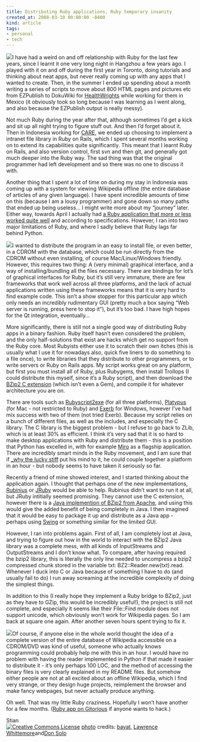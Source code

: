 ```yaml
---
title: Distributing Ruby applications, Ruby temporary insanity
created_at: 2008-03-10 00:00:00 -0400
kind: article
tags:
- personal
- tech
---
```


[![](http://farm1.static.flickr.com/108/314184695_ea6a1b6284_m.jpg)](http://www.flickr.com/photos/60648084@N00/314184695/)I
have had a weird on and off relationship with Ruby for the last few
years, since I learnt it one very long night in Hangzhou a few years
ago. I played with it on and off during the first year in Toronto, doing
tutorials and thinking about neat apps, but never really coming up with
any apps that I wanted to create. Then, in the summer I ended up
spending about a month writing a series of scripts to move about 800
HTML pages and pictures etc from EZPublish to DokuWiki for
[HealthWrights](http://www.healthwrights.org/) while working for them in
Mexico (it obviously took so long because I was learning as I went
along, and also because the EZPublish output is really messy).

Not much Ruby during the year after that, although sometimes I’d get a
kick and sit up all night trying to figure stuff out. And then I’d
forget about it. Then in Indonesia working for
[CARE](http://careindonesia.or.id), we ended up choosing to implement a
intranet file library in Ruby on Rails, which I spent several months
working on to extend its capabilities quite significantly. This meant
that I learnt Ruby on Rails, and also version control, first svn and
then git, and generally got much deeper into the Ruby way. The sad thing
was that the original programmer had left development and so there was
no one to discuss it with.

Another thing that I spent a lot of time on during my stay in Indonesia
was coming up with a system for viewing Wikipedia offline (the entire
database of articles of any given language). I have spent incredible
amounts of time on this (because I am a lousy programmer) and gone down
so many paths that ended up being useless… I might write more about my
“journey” later. Either way, towards April I actually had [a Ruby
application that more or less worked quite
well](http://gitorious.org/projects/zip-doc) and according to
specifications. However, I ran into two major limitations of Ruby, and
where I sadly believe that Ruby lags far behind Python.

[![](http://farm1.static.flickr.com/55/145786038_84d21cc680_m.jpg)](http://www.flickr.com/photos/22339026@N00/145786038/)I
wanted to distribute the program in an easy to install file, or even
better, in a CDROM with the database, which could be run directly from
the CDROM without even installing, of course Mac/Linux/Windows friendly.
However, this requires two thing: A (very minimal) graphical interface,
and a way of installing/bundling all the files necessary. There are
bindings for lot’s of graphical interfaces for Ruby, but it’s still very
immature, there are few frameworks that work well across all three
platforms, and the lack of actual applications written using these
frameworks means that it is very hard to find example code. This isn’t a
show stopper for this particular app which only needs an incredibly
rudimentary GUI (pretty much a box saying “Web server is running, press
here to stop it”), but it’s too bad. I have high hopes for the Qt
integration, eventually…

More significantly, there is still not a single good way of distributing
Ruby apps in a binary fashion. Ruby itself hasn’t even considered the
problem, and the only half-solutions that exist are hacks which get no
support from the Ruby core. Most Rubyists either use it to scratch their
own itches (this is usually what I use it for nowadays also, quick five
liners to do something to a file once), to write libraries that they
distribute to other programmers, or to write servers or Ruby on Rails
apps. My script works great on any platform, but first you must install
all of Ruby, plus Rubygems, then install Trollops (I could distribute
this myself, since it’s a Ruby script), and then download the [BZip2 C
extension](raa.ruby-lang.org/project/bz2/) (which isn’t even a Gem), and
compile it for whatever architecture you are on.

There are tools such as
[Rubyscript2exe](http://www.erikveen.dds.nl/rubyscript2exe/) (for all
three platforms), [Platypus](http://www.sveinbjorn.org/platypus) (for
Mac - not restricted to Ruby) and
[Exerb](http://exerb.sourceforge.jp/index.en.html) for Windows, however
I’ve had mix success with two of them (not tried Exerb). Because my
script relies on a bunch of different files, as well as the includes,
and especially the C library. The C library is the biggest problem - but
I refuse to go back to ZLib, which is at least 30% as efficient. I think
it’s very sad that it is so hard to make desktop applications with Ruby
and distribute them - this is a position that Python has excelled in,
with for example [Miro](http://www.getmiro.com/) as a flagship
application. There are incredibly smart minds in the Ruby movement, and
I am sure that if [\_why the lucky stiff](http://whytheluckystiff.net/)
put his mind to it, he could couple together a platform in an hour - but
nobody seems to have taken it seriously so far.

Recently a friend of mine showed interest, and I started thinking about
the application again. I thought that perhaps one of the new
implementations, [Rubinius](http://rubini.us/) or
[JRuby](http://jruby.codehaus.org/) would be able to help. Rubinius
didn’t want to run it at all, but JRuby intitially seemed promising.
They cannot use the C extension, however there is a [Java implemention
of BZip2 from
Apache](http://commons.apache.org/sandbox/compress/apidocs/org/apache/commons/compress/bzip2/package-summary.html),
and using this would give the added benefit of being completely in Java.
I then imagined that it would be easy to package it up and distribute as
a Java app - perhaps using
[Swing](http://en.wikipedia.org/wiki/Swing_(Java)) or something similar
for the limited GUI.

However, I ran into problems again. First of all, I am completely lost
at Java, and trying to figure out how in the world to interact with the
BZip2 Java library was a complete mess, with all kinds of InputStreams
and OutputStreams and I don’t know what. To compare, after having
required the bzip2 library, this is literally the only line needed to
uncompress a bzip2 compressed chunk stored in the variable txt:
BZ2::Reader.new(txt).read. Whenever I duck into C or Java because of
something I have to do (and usually fail to do) I run away screaming at
the incredible complexity of doing the simplest things.

In addition to this (I really hope they implement a Ruby bridge to
BZip2, just as they have to GZip, this would be incredibly useful!), the
project is still not complete, and especially it seems like their
File::Find module does not support unicode, which obviously won’t work
for Wikipedia pages. So I am back at square one again. After another
seven hours spent trying to fix it.

[![](http://farm1.static.flickr.com/117/296445681_fc79cc2590_m.jpg)](http://www.flickr.com/photos/76261353@N00/296445681/)Of
course, if anyone else in the whole world thought the idea of a complete
version of the entire database of Wikipedia accessible on a CDROM/DVD
was kind of useful, someone who actually knows programming could
probably help me with this in an hour. I would have no problem with
having the reader implemented in Python if that made it easier to
distribute it - it’s only perhaps 100 LOC, and the method of accessing
the binary files is very clearly explained in my README files. But
somehow either people are not at all excited about an offline Wikipedia,
which I find very strange, or they design huge projects, reimplement the
browser and make fancy webpages, but never actually produce anything.

Oh well. That was my little Ruby craziness. Hopefully I won’t have
another for a few months. ([Ruby app on
Gitorious](http://gitorious.org/projects/zip-doc) if anyone wants to
hack.)

Stian\
 [![Creative Commons
License](http://reganmian.net/blog/wp-content/plugins/photo_dropper/images/cc.png)](http://www.photodropper.com/creative-commons/ "creative commons")
[photo](http://www.photodropper.com/photos/) credits:
[bayat](http://www.flickr.com/photos/76261353@N00/296445681/ "bayat"),
[Lawrence
Whittemore](http://www.flickr.com/photos/22339026@N00/145786038/ "Lawrence Whittemore")and[](http://www.flickr.com/photos/22339026@N00/145786038/ "Lawrence Whittemore")[](http://www.flickr.com/photos/22339026@N00/145786038/ "Lawrence Whittemore")[Don
Solo](http://www.flickr.com/photos/60648084@N00/314184695/ "Don Solo")
